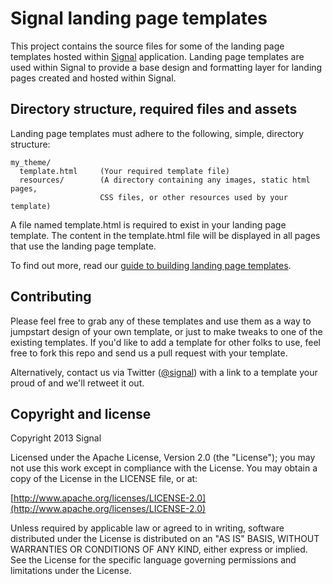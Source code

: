 # Signal landing page templates

This project contains the source files for some of the landing page templates hosted within [Signal](http://www.signalhq.com/) application. Landing page templates are used within Signal to provide a base design and formatting layer for landing pages created and hosted within Signal.

## Directory structure, required files and assets

Landing page templates must adhere to the following, simple, directory structure:

    my_theme/
      template.html     (Your required template file)
      resources/        (A directory containing any images, static html pages,
                        CSS files, or other resources used by your template)

A file named template.html is required to exist in your landing page template. The content in the template.html file will be displayed in all pages that use the landing page template.

To find out more, read our [guide to building landing page templates](http://www.signalhq.com/resources/guides/building-web-templates-in-signal/).

## Contributing

Please feel free to grab any of these templates and use them as a way to jumpstart design of your own template, or just to make tweaks to one of the existing templates. If you'd like to add a template for other folks to use, feel free to fork this repo and send us a pull request with your template.

Alternatively, contact us via Twitter ([@signal](http://twitter.com/signal)) with a link to a template your proud of and we'll retweet it out.

## Copyright and license

Copyright 2013 Signal

Licensed under the Apache License, Version 2.0 (the "License");
you may not use this work except in compliance with the License.
You may obtain a copy of the License in the LICENSE file, or at:

  [http://www.apache.org/licenses/LICENSE-2.0](http://www.apache.org/licenses/LICENSE-2.0)

Unless required by applicable law or agreed to in writing, software
distributed under the License is distributed on an "AS IS" BASIS,
WITHOUT WARRANTIES OR CONDITIONS OF ANY KIND, either express or implied.
See the License for the specific language governing permissions and
limitations under the License.
